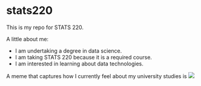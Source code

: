 # stats220

This is my repo for STATS 220. 

A little about me:

- I am undertaking a degree in data science.
- I am taking STATS 220 because it is a required course.
- I am interested in learning about data technologies.

A meme that captures how I currently feel about my university studies is ![](https://blog-cdn.engagebay.com/blog/wp-content/uploads/2023/09/Hedgehog-motivation-jpg.jpg)
